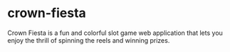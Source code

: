 # crown-fiesta
Crown Fiesta is a fun and colorful slot game web application that lets you enjoy the thrill of spinning the reels and winning prizes.
